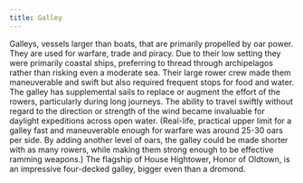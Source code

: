 ```yaml
---
title: Galley
---
```


Galleys, vessels larger than boats, that are primarily propelled by oar power. They are used for warfare, trade and piracy. Due to their low setting they were primarily coastal ships, preferring to thread through archipelagos rather than risking even a moderate sea. Their large rower crew made them maneuverable and swift but also required frequent stops for food and water. The galley has supplemental sails to replace or augment the effort of the rowers, particularly during long journeys. The ability to travel swiftly without regard to the direction or strength of the wind became invaluable for daylight expeditions across open water. (Real-life, practical upper limit for a galley fast and maneuverable enough for warfare was around 25-30 oars per side. By adding another level of oars, the galley could be made shorter with as many rowers, while making them strong enough to be effective ramming weapons.) The flagship of House Hightower, Honor of Oldtown, is an impressive four-decked galley, bigger even than a dromond.


